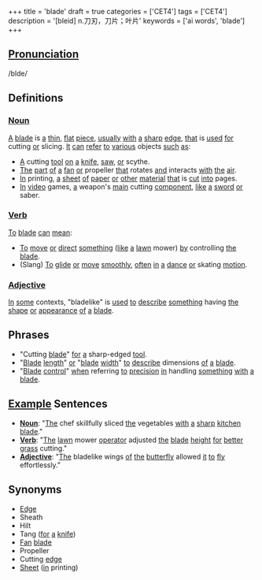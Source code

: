 +++
title = 'blade'
draft = true
categories = ['CET4']
tags = ['CET4']
description = '[bleid] n.刀刃，刀片；叶片'
keywords = ['ai words', 'blade']
+++

## [Pronunciation](/en/post/pronunciation/)
/blde/

## Definitions
### [Noun](/en/post/noun/)
[A](/en/post/a/) [blade](/en/post/blade/) is [a](/en/post/a/) [thin](/en/post/thin/), [flat](/en/post/flat/) [piece](/en/post/piece/), [usually](/en/post/usually/) [with](/en/post/with/) [a](/en/post/a/) [sharp](/en/post/sharp/) [edge](/en/post/edge/), [that](/en/post/that/) is [used](/en/post/used/) [for](/en/post/for/) cutting [or](/en/post/or/) slicing. [It](/en/post/it/) [can](/en/post/can/) [refer](/en/post/refer/) [to](/en/post/to/) [various](/en/post/various/) objects [such](/en/post/such/) [as](/en/post/as/):
- [A](/en/post/a/) cutting [tool](/en/post/tool/) [on](/en/post/on/) [a](/en/post/a/) [knife](/en/post/knife/), [saw](/en/post/saw/), [or](/en/post/or/) scythe.
- [The](/en/post/the/) [part](/en/post/part/) [of](/en/post/of/) [a](/en/post/a/) [fan](/en/post/fan/) [or](/en/post/or/) propeller [that](/en/post/that/) rotates [and](/en/post/and/) interacts [with](/en/post/with/) [the](/en/post/the/) [air](/en/post/air/).
- [In](/en/post/in/) printing, [a](/en/post/a/) [sheet](/en/post/sheet/) [of](/en/post/of/) [paper](/en/post/paper/) [or](/en/post/or/) [other](/en/post/other/) [material](/en/post/material/) [that](/en/post/that/) is [cut](/en/post/cut/) [into](/en/post/into/) pages.
- [In](/en/post/in/) [video](/en/post/video/) games, [a](/en/post/a/) weapon's [main](/en/post/main/) cutting [component](/en/post/component/), [like](/en/post/like/) [a](/en/post/a/) [sword](/en/post/sword/) [or](/en/post/or/) saber.

### [Verb](/en/post/verb/)
[To](/en/post/to/) [blade](/en/post/blade/) [can](/en/post/can/) [mean](/en/post/mean/):
- [To](/en/post/to/) [move](/en/post/move/) [or](/en/post/or/) [direct](/en/post/direct/) [something](/en/post/something/) ([like](/en/post/like/) [a](/en/post/a/) [lawn](/en/post/lawn/) mower) [by](/en/post/by/) controlling [the](/en/post/the/) [blade](/en/post/blade/).
- (Slang) [To](/en/post/to/) [glide](/en/post/glide/) [or](/en/post/or/) [move](/en/post/move/) [smoothly](/en/post/smoothly/), [often](/en/post/often/) [in](/en/post/in/) [a](/en/post/a/) [dance](/en/post/dance/) [or](/en/post/or/) skating [motion](/en/post/motion/).

### [Adjective](/en/post/adjective/)
[In](/en/post/in/) [some](/en/post/some/) contexts, "bladelike" is [used](/en/post/used/) [to](/en/post/to/) [describe](/en/post/describe/) [something](/en/post/something/) having [the](/en/post/the/) [shape](/en/post/shape/) [or](/en/post/or/) [appearance](/en/post/appearance/) [of](/en/post/of/) [a](/en/post/a/) [blade](/en/post/blade/).

## Phrases
- "Cutting [blade](/en/post/blade/)" [for](/en/post/for/) [a](/en/post/a/) sharp-edged [tool](/en/post/tool/).
- "[Blade](/en/post/blade/) [length](/en/post/length/)" [or](/en/post/or/) "[blade](/en/post/blade/) [width](/en/post/width/)" [to](/en/post/to/) [describe](/en/post/describe/) dimensions [of](/en/post/of/) [a](/en/post/a/) [blade](/en/post/blade/).
- "[Blade](/en/post/blade/) [control](/en/post/control/)" [when](/en/post/when/) referring [to](/en/post/to/) [precision](/en/post/precision/) [in](/en/post/in/) handling [something](/en/post/something/) [with](/en/post/with/) [a](/en/post/a/) [blade](/en/post/blade/).

## [Example](/en/post/example/) Sentences
- **[Noun](/en/post/noun/)**: "[The](/en/post/the/) chef skillfully sliced [the](/en/post/the/) vegetables [with](/en/post/with/) [a](/en/post/a/) [sharp](/en/post/sharp/) [kitchen](/en/post/kitchen/) [blade](/en/post/blade/)."
- **[Verb](/en/post/verb/)**: "[The](/en/post/the/) [lawn](/en/post/lawn/) mower [operator](/en/post/operator/) adjusted [the](/en/post/the/) [blade](/en/post/blade/) [height](/en/post/height/) [for](/en/post/for/) [better](/en/post/better/) [grass](/en/post/grass/) cutting."
- **[Adjective](/en/post/adjective/)**: "[The](/en/post/the/) bladelike wings [of](/en/post/of/) [the](/en/post/the/) [butterfly](/en/post/butterfly/) allowed [it](/en/post/it/) [to](/en/post/to/) [fly](/en/post/fly/) effortlessly."

## Synonyms
- [Edge](/en/post/edge/)
- Sheath
- Hilt
- Tang ([for](/en/post/for/) [a](/en/post/a/) [knife](/en/post/knife/))
- [Fan](/en/post/fan/) [blade](/en/post/blade/)
- Propeller
- Cutting [edge](/en/post/edge/)
- [Sheet](/en/post/sheet/) ([in](/en/post/in/) printing)
